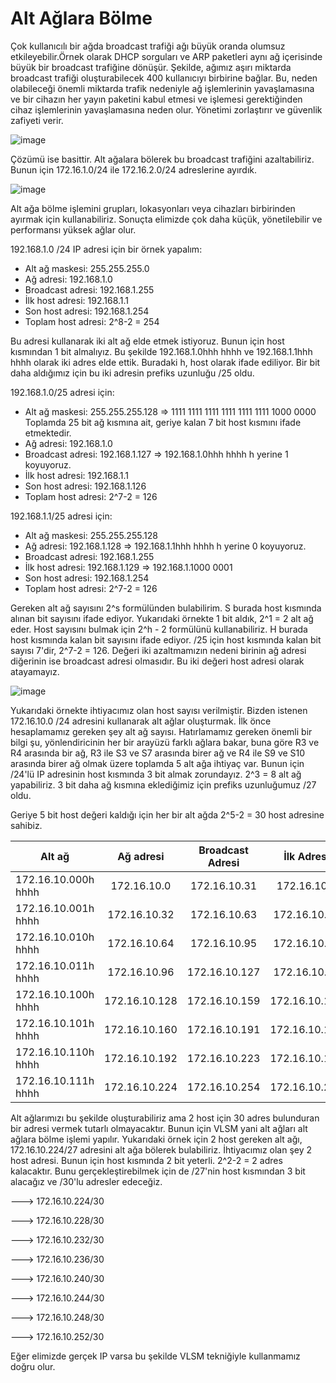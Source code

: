 # Alt Ağlara Bölme

Çok kullanıcılı bir ağda broadcast trafiği ağı büyük oranda olumsuz etkileyebilir.Örnek olarak DHCP sorguları ve ARP paketleri aynı ağ içerisinde büyük bir broadcast trafiğine dönüşür. Şekilde, ağımız aşırı miktarda broadcast trafiği oluşturabilecek 400 kullanıcıyı birbirine bağlar. Bu, neden olabileceği önemli miktarda trafik nedeniyle ağ işlemlerinin yavaşlamasına ve bir cihazın her yayın paketini kabul etmesi ve işlemesi gerektiğinden cihaz işlemlerinin yavaşlamasına neden olur. Yönetimi zorlaştırır ve güvenlik zafiyeti verir.

![image](https://user-images.githubusercontent.com/70758694/159120014-d0b70557-fb73-469c-933f-872feac3158d.png)

Çözümü ise basittir. Alt ağalara bölerek bu broadcast trafiğini azaltabiliriz. Bunun için 172.16.1.0/24 ile 172.16.2.0/24 adreslerine ayırdık.

![image](https://user-images.githubusercontent.com/70758694/159120203-61eb28de-76e4-46a9-83bf-ebfe0a521cd3.png)

Alt ağa bölme işlemini grupları, lokasyonları veya cihazları birbirinden ayırmak için kullanabiliriz. Sonuçta elimizde çok daha küçük, yönetilebilir ve performansı yüksek ağlar olur. 

192.168.1.0 /24 IP adresi için bir örnek yapalım:

- Alt ağ maskesi: 255.255.255.0
- Ağ adresi: 192.168.1.0
- Broadcast adresi: 192.168.1.255
- İlk host adresi: 192.168.1.1
- Son host adresi: 192.168.1.254
- Toplam host adresi: 2^8-2 = 254

Bu adresi kullanarak iki alt ağ elde etmek istiyoruz. Bunun için host kısmından 1 bit almalıyız. Bu şekilde 192.168.1.0hhh hhhh ve 192.168.1.1hhh hhhh olarak iki adres elde ettik. Buradaki h, host olarak ifade ediliyor. Bir bit daha aldığımız için bu iki adresin prefiks uzunluğu /25 oldu. 
                                     
192.168.1.0/25 adresi için:          
- Alt ağ maskesi: 255.255.255.128 => 1111 1111 1111 1111 1111 1111 1000 0000 Toplamda 25 bit ağ kısmına ait, geriye kalan 7 bit host kısmını ifade etmektedir.
- Ağ adresi: 192.168.1.0 
- Broadcast adresi: 192.168.1.127 => 192.168.1.0hhh hhhh h yerine 1 koyuyoruz.
- İlk host adresi: 192.168.1.1
- Son host adresi: 192.168.1.126
- Toplam host adresi: 2^7-2 = 126

192.168.1.1/25 adresi için:
- Alt ağ maskesi: 255.255.255.128
- Ağ adresi: 192.168.1.128 => 192.168.1.1hhh hhhh h yerine 0 koyuyoruz.
- Broadcast adresi: 192.168.1.255
- İlk host adresi: 192.168.1.129 => 192.168.1.1000 0001 
- Son host adresi: 192.168.1.254
- Toplam host adresi: 2^7-2 = 126

Gereken alt ağ sayısını 2^s formülünden bulabilirim. S burada host kısmında alınan bit sayısını ifade ediyor. Yukarıdaki örnekte 1 bit aldık, 2^1 = 2 alt ağ eder. 
Host sayısını bulmak için 2^h - 2 formülünü kullanabiliriz. H burada host kısmında kalan bit sayısını ifade ediyor. /25 için host kısmında kalan bit sayısı 7'dir, 2^7-2 = 126. Değeri iki azaltmamızın nedeni birinin ağ adresi diğerinin ise broadcast adresi olmasıdır. Bu iki değeri host adresi olarak atayamayız. 

![image](https://user-images.githubusercontent.com/70758694/159125145-ed671663-a46f-4e5b-ba1c-e14e334f5b50.png)

Yukarıdaki örnekte ihtiyacımız olan host sayısı verilmiştir. Bizden istenen 172.16.10.0 /24 adresini kullanarak alt ağlar oluşturmak. İlk önce hesaplamamız gereken şey alt ağ sayısı. Hatırlamamız gereken önemli bir bilgi şu, yönlendiricinin her bir arayüzü farklı ağlara bakar, buna göre R3 ve R4 arasında bir ağ, R3 ile S3 ve S7 arasında birer ağ ve R4 ile S9 ve S10 arasında birer ağ olmak üzere toplamda 5 alt ağa ihtiyaç var. Bunun için /24'lü IP adresinin host kısmında 3 bit almak zorundayız. 2^3 = 8 alt ağ yapabiliriz. 3 bit daha ağ kısmına eklediğimiz için prefiks uzunluğumuz /27 oldu.

Geriye 5 bit host değeri kaldığı için her bir alt ağda 2^5-2 = 30 host adresine sahibiz. 

| Alt ağ              | Ağ adresi   | Broadcast Adresi | İlk Adresi  | Son Adresi  |
| --------------------|:-----------:|:----------------:|:-----------:|:-----------:|
| 172.16.10.000h hhhh | 172.16.10.0 | 172.16.10.31     | 172.16.10.1 | 172.16.10.30|
| 172.16.10.001h hhhh | 172.16.10.32 | 172.16.10.63    | 172.16.10.33 | 172.16.10.62|
| 172.16.10.010h hhhh | 172.16.10.64| 172.16.10.95     | 172.16.10.65 | 172.16.10.94 |
| 172.16.10.011h hhhh | 172.16.10.96 | 172.16.10.127 | 172.16.10.97 | 172.16.10.126 |
| 172.16.10.100h hhhh | 172.16.10.128 | 172.16.10.159 | 172.16.10.129 | 172.16.10.158 |
| 172.16.10.101h hhhh | 172.16.10.160 | 172.16.10.191 | 172.16.10.161 | 172.16.10.190 |
| 172.16.10.110h hhhh | 172.16.10.192 | 172.16.10.223 | 172.16.10.193 | 172.16.10.222 |
| 172.16.10.111h hhhh | 172.16.10.224 | 172.16.10.254 | 172.16.10.225 | 172.16.10.253|

Alt ağlarımızı bu şekilde oluşturabiliriz ama 2 host için 30 adres bulunduran bir adresi vermek tutarlı olmayacaktır. Bunun için VLSM yani alt ağları alt ağlara bölme işlemi yapılır. Yukarıdaki örnek için 2 host gereken alt ağı, 172.16.10.224/27 adresini alt ağa bölerek bulabiliriz. İhtiyacımız olan şey 2 host adresi. Bunun için host kısmında 2 bit yeterli. 2^2-2 = 2 adres kalacaktır. Bunu gerçekleştirebilmek için de /27'nin host kısmından 3 bit alacağız ve /30'lu adresler edeceğiz. 

---> 172.16.10.224/30

---> 172.16.10.228/30

---> 172.16.10.232/30

---> 172.16.10.236/30

---> 172.16.10.240/30

---> 172.16.10.244/30

---> 172.16.10.248/30

---> 172.16.10.252/30

Eğer elimizde gerçek IP varsa bu şekilde VLSM tekniğiyle kullanmamız doğru olur.




